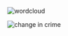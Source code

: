 
![wordcloud](https://github.com/Sammybams/HamoyeAI-Team-Theano-Capstone-Project/assets/64220829/1877aa61-0e67-4093-9f07-0db6616cb59a)

![change in crime](https://github.com/Sammybams/HamoyeAI-Team-Theano-Capstone-Project/assets/64220829/3a131fd9-ed1b-4890-ae21-bf49ed5d183b)
